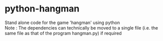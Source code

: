 # python-hangman
Stand alone code for the game 'hangman' using python  
Note : The dependencies can technically be moved to a single file (i.e. the same file as that of the program hangman.py) if required 
